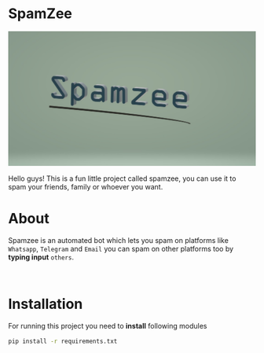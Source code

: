 # SpamZee

![Spamzee](./assets/Spamzee.jpg)

Hello guys! This is a fun little project called spamzee, you can use it to spam your friends, family or whoever you want.



# About

Spamzee is an automated bot which lets you spam on platforms like `Whatsapp`, `Telegram` and `Email` you can spam on other platforms too by **typing input** `others`.


<br>


# Installation

For running this project you need to **install** following modules

```sh
pip install -r requirements.txt
```




